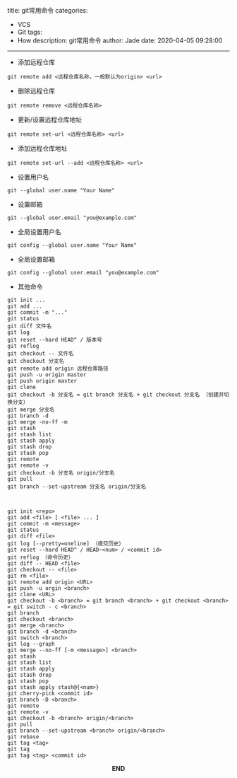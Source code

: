title: git常用命令
categories:
  - VCS
  - Git
tags:
  - How
description: git常用命令
author: Jade
date: 2020-04-05 09:28:00
---

- 添加远程仓库
```shell
git remote add <远程仓库名称，一般默认为origin> <url>
```

- 删除远程仓库
```shell
git remote remove <远程仓库名称>
```

- 更新/设置远程仓库地址
```shell
git remote set-url <远程仓库名称> <url>
```

- 添加远程仓库地址
```shell
git remote set-url --add <远程仓库名称> <url>
```

- 设置用户名
```shell
git --global user.name "Your Name"
```

- 设置邮箱
```shell
git --global user.email "you@example.com"
```

- 全局设置用户名
```shell
git config --global user.name "Your Name"
```

- 全局设置邮箱
```shell
git config --global user.email "you@example.com"
```

- 其他命令
```shell
git init ...
git add ...
git commit -m "..."
git status
git diff 文件名
git log 
git reset --hard HEAD^ / 版本号
git reflog 
git checkout -- 文件名
git checkout 分支名
git remote add origin 远程仓库路径
git push -u origin master
git push origin master
git clone
git checkout -b 分支名 = git branch 分支名 + git checkout 分支名 （创建并切换分支）
git merge 分支名
git branch -d
git merge -no-ff -m
git stash
git stash list
git stash apply
git stash drop
git stash pop
git remote
git remote -v
git checkout -b 分支名 origin/分支名
git pull
git branch --set-upstream 分支名 origin/分支名



git init <repo>
git add <file> [ <file> ... ]
git commit -m <message>
git status
git diff <file>
git log [--pretty=oneline] （提交历史）
git reset --hard HEAD^ / HEAD~<num> / <commit id>
git reflog （命令历史）
git diff -- HEAD <file>
git checkout -- <file>
git rm <file>
git remote add origin <URL>
git push -u orgin <branch>
git clone <URL>
git checkout -b <branch> = git branch <branch> + git checkout <branch> = git switch - c <branch>
git branch
git checkout <branch>
git merge <branch>
git branch -d <branch>
git switch <branch>
git log --graph
git merge --no-ff [-m <message>] <branch>
git stash
git stash list
git stash apply
git stash drop
git stash pop
git stash apply stash@{<num>}
git cherry-pick <commit id>
git branch -D <branch>
git remote
git remote -v
git checkout -b <branch> origin/<branch>
git pull
git branch --set-upstream <branch> origin/<branch>
git rebase
git tag <tag>
git tag
git tag <tag> <commit id>
```

<p style="text-align: center"><strong>END</strong></p>

